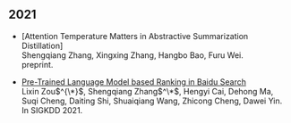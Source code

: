 
## 2021
* [Attention Temperature Matters in Abstractive Summarization Distillation]  
Shengqiang Zhang, Xingxing Zhang, Hangbo Bao, Furu Wei.  
preprint.

* [Pre-Trained Language Model based Ranking in Baidu Search](https://arxiv.org/abs/2105.11108)  
Lixin Zou$^{\*}$, Shengqiang Zhang$^\*$, Hengyi Cai, Dehong Ma, Suqi Cheng, Daiting Shi, Shuaiqiang Wang, Zhicong Cheng, Dawei Yin.  
In SIGKDD 2021.
